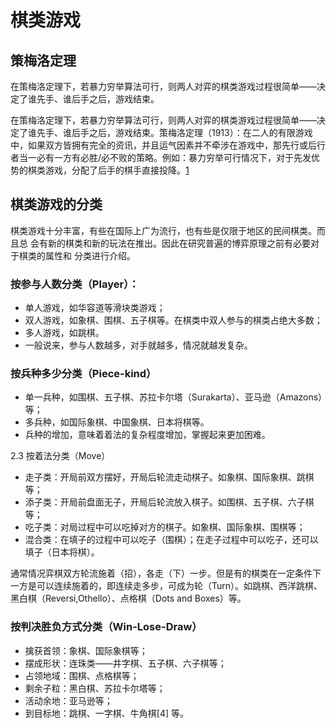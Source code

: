 

<!--
 * @version:
 * @Author:  StevenJokess（蔡舒起） https://github.com/StevenJokess
 * @Date: 2023-05-14 01:59:56
 * @LastEditors:  StevenJokess（蔡舒起） https://github.com/StevenJokess
 * @LastEditTime: 2023-09-11 23:20:13
 * @Description:
 * @Help me: make friends by a867907127@gmail.com and help me get some “foreign” things or service I need in life; 如有帮助，请资助，失业3年了。![支付宝收款码](https://github.com/StevenJokess/d2rl/blob/master/img/%E6%94%B6.jpg)
 * @TODO::
 * @Reference:
-->
# 棋类游戏

## 策梅洛定理

在策梅洛定理下，若暴力穷举算法可行，则两人对弈的棋类游戏过程很简单——决定了谁先手、谁后手之后，游戏结束。

在策梅洛定理下，若暴力穷举算法可行，则两人对弈的棋类游戏过程很简单——决定了谁先手、谁后手之后，游戏结束。策梅洛定理（1913）：在二人的有限游戏中，如果双方皆拥有完全的资讯，并且运气因素并不牵涉在游戏中，那先行或后行者当一必有一方有必胜/必不败的策略。例如：暴力穷举可行情况下，对于先发优势的棋类游戏，分配了后手的棋手直接投降。[1]

## 棋类游戏的分类

棋类游戏十分丰富，有些在国际上广为流行，也有些是仅限于地区的民间棋类。而且总
会有新的棋类和新的玩法在推出。因此在研究普遍的博弈原理之前有必要对于棋类的属性和
分类进行介绍。

### 按参与人数分类（Player）：

- 单人游戏，如华容道等滑块类游戏；
- 双人游戏，如象棋、围棋、五子棋等。在棋类中双人参与的棋类占绝大多数；
- 多人游戏，如跳棋。
- 一般说来，参与人数越多，对手就越多，情况就越发复杂。

### 按兵种多少分类（Piece-kind）

- 单一兵种，如围棋、五子棋、苏拉卡尔塔（Surakarta）、亚马逊（Amazons）等；
- 多兵种，如国际象棋、中国象棋、日本将棋等。
- 兵种的增加，意味着着法的复杂程度增加，掌握起来更加困难。

2.3 按着法分类（Move）

- 走子类：开局前双方摆好，开局后轮流走动棋子。如象棋、国际象棋、跳棋等；
- 添子类：开局前盘面无子，开局后轮流放入棋子。如围棋、五子棋、六子棋等；
- 吃子类：对局过程中可以吃掉对方的棋子。如象棋、国际象棋、围棋等；
- 混合类：在填子的过程中可以吃子（围棋）；在走子过程中可以吃子，还可以填子（日本将棋）。

通常情况弈棋双方轮流施着（招），各走（下）一步。但是有的棋类在一定条件下一方是可以连续施着的，即连续走多步，可成为轮（Turn）。如跳棋、西洋跳棋、黑白棋（Reversi,Othello）、点格棋（Dots and Boxes）等。

### 按判决胜负方式分类（Win-Lose-Draw）

- 擒获首领：象棋、国际象棋等；
- 摆成形状：连珠类——井字棋、五子棋、六子棋等；
- 占领地域：围棋、点格棋等；
- 剩余子粒：黑白棋、苏拉卡尔塔等；
- 活动余地：亚马逊等；
- 到目标地：跳棋、一字棋、牛角棋[4]  等。

[1]: http://pg.jrj.com.cn/acc/Res/CN_RES/INDUS/2017/10/20/bff2daa6-042b-41f8-837c-4b8575431726.pdf
[2]: http://computergames.caai.cn/download/%E8%AE%A1%E7%AE%97%E6%9C%BA%E5%8D%9A%E5%BC%88%E5%8E%9F%E7%90%86%E4%B8%8E%E6%96%B9%E6%B3%95%E5%AD%A6%E6%A6%82%E8%BF%B0.pdf
